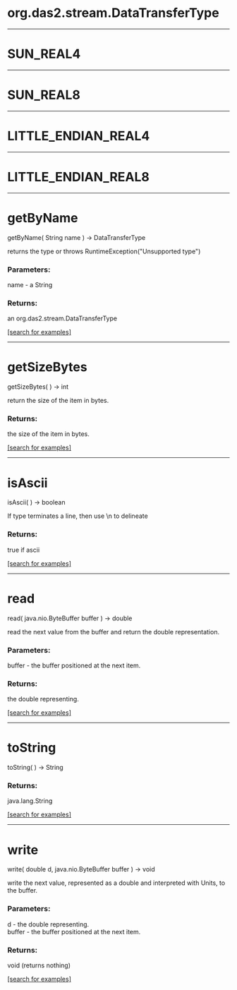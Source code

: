 # org.das2.stream.DataTransferType
***
<a name="SUN_REAL4"></a>
# SUN_REAL4



***
<a name="SUN_REAL8"></a>
# SUN_REAL8



***
<a name="LITTLE_ENDIAN_REAL4"></a>
# LITTLE_ENDIAN_REAL4



***
<a name="LITTLE_ENDIAN_REAL8"></a>
# LITTLE_ENDIAN_REAL8



***
<a name="getByName"></a>
# getByName
getByName( String name ) &rarr; DataTransferType

returns the type or throws RuntimeException("Unsupported type")

### Parameters:
name - a String

### Returns:
an org.das2.stream.DataTransferType


<a href="https://github.com/autoplot/dev/search?q=getByName&unscoped_q=getByName">[search for examples]</a>

***
<a name="getSizeBytes"></a>
# getSizeBytes
getSizeBytes(  ) &rarr; int

return the size of the item in bytes.

### Returns:
the size of the item in bytes.

<a href="https://github.com/autoplot/dev/search?q=getSizeBytes&unscoped_q=getSizeBytes">[search for examples]</a>

***
<a name="isAscii"></a>
# isAscii
isAscii(  ) &rarr; boolean

If type terminates a line, then use \n to delineate

### Returns:
true if ascii

<a href="https://github.com/autoplot/dev/search?q=isAscii&unscoped_q=isAscii">[search for examples]</a>

***
<a name="read"></a>
# read
read( java.nio.ByteBuffer buffer ) &rarr; double

read the next value from the buffer and return the double representation.

### Parameters:
buffer - the buffer positioned at the next item.

### Returns:
the double representing.

<a href="https://github.com/autoplot/dev/search?q=read&unscoped_q=read">[search for examples]</a>

***
<a name="toString"></a>
# toString
toString(  ) &rarr; String



### Returns:
java.lang.String


<a href="https://github.com/autoplot/dev/search?q=toString&unscoped_q=toString">[search for examples]</a>

***
<a name="write"></a>
# write
write( double d, java.nio.ByteBuffer buffer ) &rarr; void

write the next value, represented as a double and interpreted with Units,
 to the buffer.

### Parameters:
d - the double representing.
<br>buffer - the buffer positioned at the next item.

### Returns:
void (returns nothing)


<a href="https://github.com/autoplot/dev/search?q=write&unscoped_q=write">[search for examples]</a>

